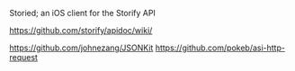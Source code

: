 Storied; an iOS client for the Storify API

https://github.com/storify/apidoc/wiki/

https://github.com/johnezang/JSONKit
https://github.com/pokeb/asi-http-request